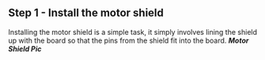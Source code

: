 Step 1 - Install the motor shield
---------------------------------
Installing the motor shield is a simple task, it simply involves lining the shield up with the board so that the pins from the shield
fit into the board.
***Motor Shield Pic***
